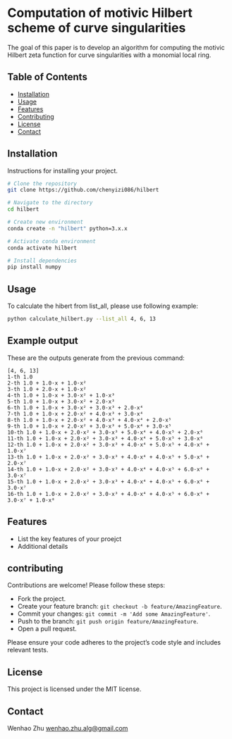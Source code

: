 # Computation of motivic Hilbert scheme of curve singularities

The goal of this paper is to develop an algorithm for computing the motivic Hilbert zeta function for curve singularities with a monomial local ring.

## Table of Contents

- [Installation](#installation)
- [Usage](#usage)
- [Features](#features)
- [Contributing](#contributing)
- [License](#license)
- [Contact](#contact)

## Installation

Instructions for installing your project.

```bash
# Clone the repository
git clone https://github.com/chenyizi086/hilbert

# Navigate to the directory
cd hilbert

# Create new environment
conda create -n "hilbert" python=3.x.x

# Activate conda environment
conda activate hilbert

# Install dependencies
pip install numpy
```

## Usage
To calculate the hibert from list_all, please use following example:

```bash
python calculate_hilbert.py --list_all 4, 6, 13
```

## Example output
These are the outputs generate from the previous command: 

```
[4, 6, 13]
1-th 1.0
2-th 1.0 + 1.0·x + 1.0·x²
3-th 1.0 + 2.0·x + 1.0·x²
4-th 1.0 + 1.0·x + 3.0·x² + 1.0·x³
5-th 1.0 + 1.0·x + 3.0·x² + 2.0·x³
6-th 1.0 + 1.0·x + 3.0·x² + 3.0·x³ + 2.0·x⁴
7-th 1.0 + 1.0·x + 2.0·x² + 4.0·x³ + 3.0·x⁴
8-th 1.0 + 1.0·x + 2.0·x² + 4.0·x³ + 4.0·x⁴ + 2.0·x⁵
9-th 1.0 + 1.0·x + 2.0·x² + 3.0·x³ + 5.0·x⁴ + 3.0·x⁵
10-th 1.0 + 1.0·x + 2.0·x² + 3.0·x³ + 5.0·x⁴ + 4.0·x⁵ + 2.0·x⁶
11-th 1.0 + 1.0·x + 2.0·x² + 3.0·x³ + 4.0·x⁴ + 5.0·x⁵ + 3.0·x⁶
12-th 1.0 + 1.0·x + 2.0·x² + 3.0·x³ + 4.0·x⁴ + 5.0·x⁵ + 4.0·x⁶ + 1.0·x⁷
13-th 1.0 + 1.0·x + 2.0·x² + 3.0·x³ + 4.0·x⁴ + 4.0·x⁵ + 5.0·x⁶ + 2.0·x⁷
14-th 1.0 + 1.0·x + 2.0·x² + 3.0·x³ + 4.0·x⁴ + 4.0·x⁵ + 6.0·x⁶ + 3.0·x⁷
15-th 1.0 + 1.0·x + 2.0·x² + 3.0·x³ + 4.0·x⁴ + 4.0·x⁵ + 6.0·x⁶ + 3.0·x⁷
16-th 1.0 + 1.0·x + 2.0·x² + 3.0·x³ + 4.0·x⁴ + 4.0·x⁵ + 6.0·x⁶ + 3.0·x⁷ + 1.0·x⁸
```

## Features
- List the key features of your proejct
- Additional details

## contributing
Contributions are welcome! Please follow these steps:

- Fork the project.
- Create your feature branch: ```git checkout -b feature/AmazingFeature```.
- Commit your changes: ```git commit -m 'Add some AmazingFeature'```.
- Push to the branch: ```git push origin feature/AmazingFeature```.
- Open a pull request.

Please ensure your code adheres to the project’s code style and includes relevant tests.

## License
This project is licensed under the MIT license.

## Contact
Wenhao Zhu [wenhao.zhu.alg@gmail.com](wenhao.zhu.alg@gmail.com)
